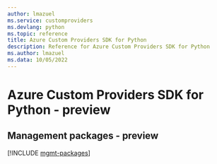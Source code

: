 ```yaml
---
author: lmazuel
ms.service: customproviders
ms.devlang: python
ms.topic: reference
title: Azure Custom Providers SDK for Python
description: Reference for Azure Custom Providers SDK for Python
ms.author: lmazuel
ms.data: 10/05/2022
---
```

# Azure Custom Providers SDK for Python - preview

## Management packages - preview
[!INCLUDE [mgmt-packages](custom-providers-mgmt-index.md)]